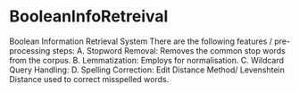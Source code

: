 # BooleanInfoRetreival
Boolean Information Retrieval System 
There are the following features / pre-processing steps:
A. Stopword Removal: Removes the common stop words from the corpus.
B. Lemmatization: Employs for normalisation.
C. Wildcard Query Handling: 
D. Spelling Correction: Edit Distance Method/ Levenshtein Distance used to correct misspelled words.
